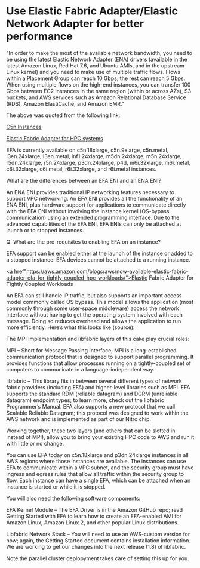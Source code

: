 # Use Elastic Fabric Adapter/Elastic Network Adapter for better performance

"In order to make the most of the available network bandwidth, you need to be using the latest Elastic Network Adapter (ENA) drivers (available in the latest Amazon Linux, Red Hat 7.6, and Ubuntu AMIs, and in the upstream Linux kernel) and you need to make use of multiple traffic flows. Flows within a Placement Group can reach 10 Gbps; the rest can reach 5 Gbps. When using multiple flows on the high-end instances, you can transfer 100 Gbps between EC2 instances in the same region (within or across AZs), S3 buckets, and AWS services such as Amazon Relational Database Service (RDS), Amazon ElastiCache, and Amazon EMR."

The above was quoted from the following link:

<a href="https://aws.amazon.com/blogs/aws/new-c5n-instances-with-100-gbps-networking/">C5n Instances</a>


<a href="https://aws.amazon.com/hpc/faqs/">Elastic Fabric Adapter for HPC systems</a>

EFA is currently available on c5n.18xlarge, c5n.9xlarge, c5n.metal, i3en.24xlarge, i3en.metal, inf1.24xlarge, m5dn.24xlarge, m5n.24xlarge, r5dn.24xlarge, r5n.24xlarge, p3dn.24xlarge, p4d, m6i.32xlarge, m6i.metal, c6i.32xlarge, c6i.metal, r6i.32xlarge, and r6i.metal instances.

What are the differences between an EFA ENI and an ENA ENI?

An ENA ENI provides traditional IP networking features necessary to support VPC networking. An EFA ENI provides all the functionality of an ENA ENI, plus hardware support for applications to communicate directly with the EFA ENI without involving the instance kernel (OS-bypass communication) using an extended programming interface. Due to the advanced capabilities of the EFA ENI, EFA ENIs can only be attached at launch or to stopped instances.

Q: What are the pre-requisites to enabling EFA on an instance?

EFA support can be enabled either at the launch of the instance or added to a stopped instance. EFA devices cannot be attached to a running instance.

<a href"https://aws.amazon.com/blogs/aws/now-available-elastic-fabric-adapter-efa-for-tightly-coupled-hpc-workloads/">Elastic Fabric Adapter for Tightly Coupled Workloads</a>

An EFA can still handle IP traffic, but also supports an important access model commonly called OS bypass. This model allows the application (most commonly through some user-space middleware) access the network interface without having to get the operating system involved with each message. Doing so reduces overhead and allows the application to run more efficiently. Here’s what this looks like (source):


The MPI Implementation and libfabric layers of this cake play crucial roles:

MPI – Short for Message Passing Interface, MPI is a long-established communication protocol that is designed to support parallel programming. It provides functions that allow processes running on a tightly-coupled set of computers to communicate in a language-independent way.

libfabric – This library fits in between several different types of network fabric providers (including EFA) and higher-level libraries such as MPI. EFA supports the standard RDM (reliable datagram) and DGRM (unreliable datagram) endpoint types; to learn more, check out the libfabric Programmer’s Manual. EFA also supports a new protocol that we call Scalable Reliable Datagram; this protocol was designed to work within the AWS network and is implemented as part of our Nitro chip.

Working together, these two layers (and others that can be slotted in instead of MPI), allow you to bring your existing HPC code to AWS and run it with little or no change.

You can use EFA today on c5n.18xlarge and p3dn.24xlarge instances in all AWS regions where those instances are available. The instances can use EFA to communicate within a VPC subnet, and the security group must have ingress and egress rules that allow all traffic within the security group to flow. Each instance can have a single EFA, which can be attached when an instance is started or while it is stopped.

You will also need the following software components:

EFA Kernel Module – The EFA Driver is in the Amazon GitHub repo; read Getting Started with EFA to learn how to create an EFA-enabled AMI for Amazon Linux, Amazon Linux 2, and other popular Linux distributions.

Libfabric Network Stack – You will need to use an AWS-custom version for now; again, the Getting Started document contains installation information. We are working to get our changes into the next release (1.8) of libfabric.

Note the parallel cluster deplopyment takes care of setting this up for you.
